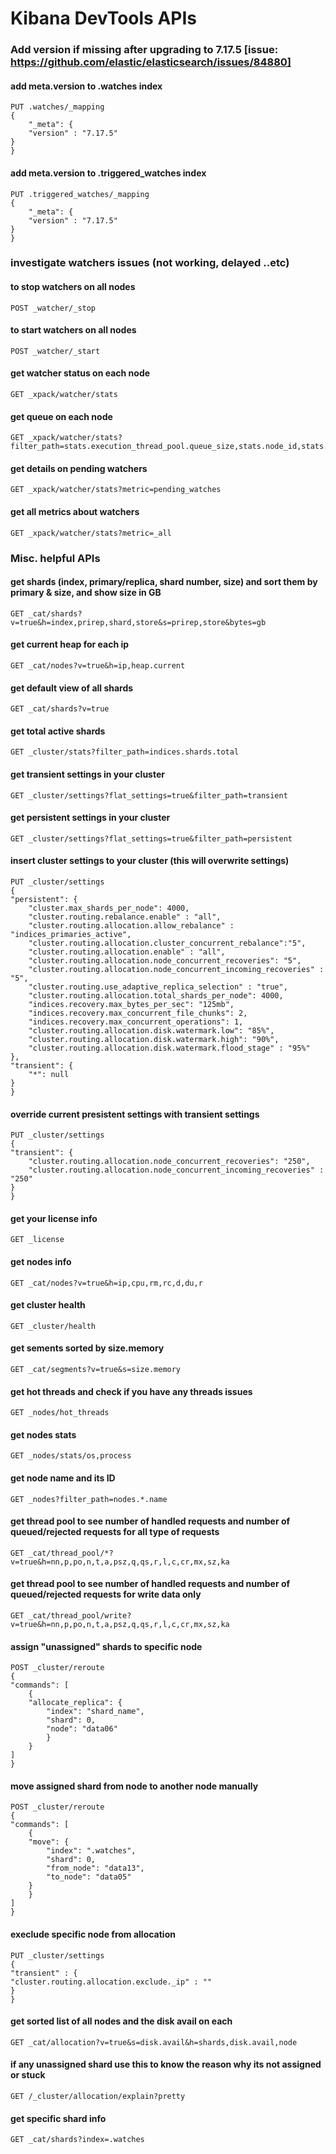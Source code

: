 # Kibana DevTools APIs

### Add version if missing after upgrading to 7.17.5 [issue: https://github.com/elastic/elasticsearch/issues/84880]
#### add meta.version to .watches index
    PUT .watches/_mapping
    {
        "_meta": {
        "version" : "7.17.5"
    }
    }

#### add meta.version to .triggered_watches index
    PUT .triggered_watches/_mapping
    {
        "_meta": {
        "version" : "7.17.5"
    }
    }
### investigate watchers issues (not working, delayed ..etc)
#### to stop watchers on all nodes
    POST _watcher/_stop
#### to start watchers on all nodes
    POST _watcher/_start
#### get watcher status on each node
    GET _xpack/watcher/stats
#### get queue on each node
    GET _xpack/watcher/stats?filter_path=stats.execution_thread_pool.queue_size,stats.node_id,stats.watch_count
#### get details on pending watchers
    GET _xpack/watcher/stats?metric=pending_watches
#### get all metrics about watchers
    GET _xpack/watcher/stats?metric=_all
### Misc. helpful APIs
#### get shards (index, primary/replica, shard number, size) and sort them by primary & size, and show size in GB
    GET _cat/shards?v=true&h=index,prirep,shard,store&s=prirep,store&bytes=gb
#### get current heap for each ip 
    GET _cat/nodes?v=true&h=ip,heap.current
#### get default view of all shards
    GET _cat/shards?v=true
#### get total active shards
    GET _cluster/stats?filter_path=indices.shards.total
#### get transient settings in your cluster
    GET _cluster/settings?flat_settings=true&filter_path=transient
#### get persistent settings in your cluster
    GET _cluster/settings?flat_settings=true&filter_path=persistent
#### insert cluster settings to your cluster (this will overwrite settings) 
    PUT _cluster/settings
    {
    "persistent": {
        "cluster.max_shards_per_node": 4000,
        "cluster.routing.rebalance.enable" : "all",
        "cluster.routing.allocation.allow_rebalance" : "indices_primaries_active",
        "cluster.routing.allocation.cluster_concurrent_rebalance":"5",
        "cluster.routing.allocation.enable" : "all",
        "cluster.routing.allocation.node_concurrent_recoveries": "5",
        "cluster.routing.allocation.node_concurrent_incoming_recoveries" : "5",
        "cluster.routing.use_adaptive_replica_selection" : "true",
        "cluster.routing.allocation.total_shards_per_node": 4000,
        "indices.recovery.max_bytes_per_sec": "125mb",
        "indices.recovery.max_concurrent_file_chunks": 2,
        "indices.recovery.max_concurrent_operations": 1,
        "cluster.routing.allocation.disk.watermark.low": "85%",
        "cluster.routing.allocation.disk.watermark.high": "90%",
        "cluster.routing.allocation.disk.watermark.flood_stage" : "95%"
    },
    "transient": {
        "*": null
    }
    }

#### override current presistent settings with transient settings
    PUT _cluster/settings
    {
    "transient": {
        "cluster.routing.allocation.node_concurrent_recoveries": "250",
        "cluster.routing.allocation.node_concurrent_incoming_recoveries" : "250"
    }
    }
#### get your license info
    GET _license
#### get nodes info
    GET _cat/nodes?v=true&h=ip,cpu,rm,rc,d,du,r
#### get cluster health
    GET _cluster/health
#### get sements sorted by size.memory
    GET _cat/segments?v=true&s=size.memory
#### get hot threads and check if you have any threads issues
    GET _nodes/hot_threads
#### get nodes stats
    GET _nodes/stats/os,process
#### get node name and its ID
    GET _nodes?filter_path=nodes.*.name
#### get thread pool to see number of handled requests and number of queued/rejected requests for all type of requests
    GET _cat/thread_pool/*?v=true&h=nn,p,po,n,t,a,psz,q,qs,r,l,c,cr,mx,sz,ka
#### get thread pool to see number of handled requests and number of queued/rejected requests for write data only
    GET _cat/thread_pool/write?v=true&h=nn,p,po,n,t,a,psz,q,qs,r,l,c,cr,mx,sz,ka
#### assign "unassigned" shards to specific node
    POST _cluster/reroute
    {
    "commands": [
        {
        "allocate_replica": {
            "index": "shard_name", 
            "shard": 0,
            "node": "data06"
            }
        }
    ]
    }
#### move assigned shard from node to another node manually
    POST _cluster/reroute
    {
    "commands": [
        {
        "move": {
            "index": ".watches", 
            "shard": 0,
            "from_node": "data13", 
            "to_node": "data05"
        }
        }
    ]
    }
#### execlude specific node from allocation
    PUT _cluster/settings
    {
    "transient" : {
    "cluster.routing.allocation.exclude._ip" : ""
    }
    }
#### get sorted list of all nodes and the disk avail on each
    GET _cat/allocation?v=true&s=disk.avail&h=shards,disk.avail,node
#### if any unassigned shard use this to know the reason why its not assigned or stuck
    GET /_cluster/allocation/explain?pretty
#### get specific shard info
    GET _cat/shards?index=.watches
